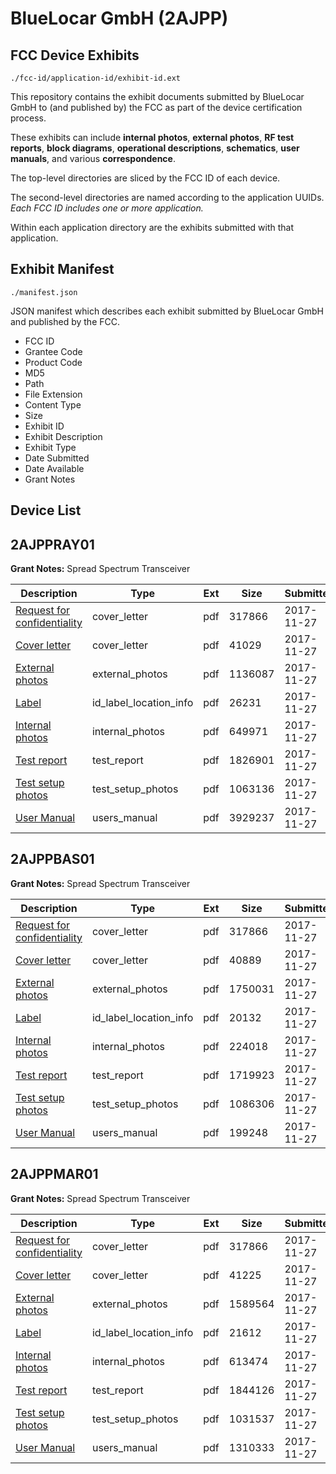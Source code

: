 # BlueLocar GmbH (2AJPP)
## FCC Device Exhibits

```
./fcc-id/application-id/exhibit-id.ext
```

This repository contains the exhibit documents submitted by BlueLocar GmbH to (and published by) the FCC as part of the device certification process.

These exhibits can include **internal photos**, **external photos**, **RF test reports**, **block diagrams**, **operational descriptions**, **schematics**, **user manuals**, and various **correspondence**.

The top-level directories are sliced by the FCC ID of each device.

The second-level directories are named according to the application UUIDs. *Each FCC ID includes one or more application.*

Within each application directory are the exhibits submitted with that application. 

## Exhibit Manifest

```
./manifest.json
```

JSON manifest which describes each exhibit submitted by BlueLocar GmbH and published by the FCC.

- FCC ID
- Grantee Code
- Product Code
- MD5
- Path
- File Extension
- Content Type
- Size
- Exhibit ID
- Exhibit Description
- Exhibit Type
- Date Submitted
- Date Available
- Grant Notes

## Device List
## 2AJPPRAY01
**Grant Notes:** Spread Spectrum Transceiver

| Description | Type | Ext | Size | Submitted | Available |
| ----------- | ---- | --- | ---- | --------- | --------- |
| [Request for confidentiality](2AJPPRAY01/725522fe16e1b7176f58ed8a21b4d47c/3653544.pdf) | cover_letter | pdf | 317866 | 2017-11-27 | 2017-11-27 |
| [Cover letter](2AJPPRAY01/725522fe16e1b7176f58ed8a21b4d47c/3653545.pdf) | cover_letter | pdf | 41029 | 2017-11-27 | 2017-11-27 |
| [External photos](2AJPPRAY01/725522fe16e1b7176f58ed8a21b4d47c/3653530.pdf) | external_photos | pdf | 1136087 | 2017-11-27 | 2017-11-27 |
| [Label](2AJPPRAY01/725522fe16e1b7176f58ed8a21b4d47c/3653529.pdf) | id_label_location_info | pdf | 26231 | 2017-11-27 | 2017-11-27 |
| [Internal photos](2AJPPRAY01/725522fe16e1b7176f58ed8a21b4d47c/3653539.pdf) | internal_photos | pdf | 649971 | 2017-11-27 | 2017-11-27 |
| [Test report](2AJPPRAY01/725522fe16e1b7176f58ed8a21b4d47c/3653536.pdf) | test_report | pdf | 1826901 | 2017-11-27 | 2017-11-27 |
| [Test setup photos](2AJPPRAY01/725522fe16e1b7176f58ed8a21b4d47c/3653537.pdf) | test_setup_photos | pdf | 1063136 | 2017-11-27 | 2017-11-27 |
| [User Manual](2AJPPRAY01/725522fe16e1b7176f58ed8a21b4d47c/3653538.pdf) | users_manual | pdf | 3929237 | 2017-11-27 | 2017-11-27 |
## 2AJPPBAS01
**Grant Notes:** Spread Spectrum Transceiver

| Description | Type | Ext | Size | Submitted | Available |
| ----------- | ---- | --- | ---- | --------- | --------- |
| [Request for confidentiality](2AJPPBAS01/75a11b89a4d50cff5655309f8f0fed45/3653544.pdf) | cover_letter | pdf | 317866 | 2017-11-27 | 2017-11-27 |
| [Cover letter](2AJPPBAS01/75a11b89a4d50cff5655309f8f0fed45/3653625.pdf) | cover_letter | pdf | 40889 | 2017-11-27 | 2017-11-27 |
| [External photos](2AJPPBAS01/75a11b89a4d50cff5655309f8f0fed45/3653602.pdf) | external_photos | pdf | 1750031 | 2017-11-27 | 2017-11-27 |
| [Label](2AJPPBAS01/75a11b89a4d50cff5655309f8f0fed45/3653598.pdf) | id_label_location_info | pdf | 20132 | 2017-11-27 | 2017-11-27 |
| [Internal photos](2AJPPBAS01/75a11b89a4d50cff5655309f8f0fed45/3653616.pdf) | internal_photos | pdf | 224018 | 2017-11-27 | 2017-11-27 |
| [Test report](2AJPPBAS01/75a11b89a4d50cff5655309f8f0fed45/3653613.pdf) | test_report | pdf | 1719923 | 2017-11-27 | 2017-11-27 |
| [Test setup photos](2AJPPBAS01/75a11b89a4d50cff5655309f8f0fed45/3653614.pdf) | test_setup_photos | pdf | 1086306 | 2017-11-27 | 2017-11-27 |
| [User Manual](2AJPPBAS01/75a11b89a4d50cff5655309f8f0fed45/3653615.pdf) | users_manual | pdf | 199248 | 2017-11-27 | 2017-11-27 |
## 2AJPPMAR01
**Grant Notes:** Spread Spectrum Transceiver

| Description | Type | Ext | Size | Submitted | Available |
| ----------- | ---- | --- | ---- | --------- | --------- |
| [Request for confidentiality](2AJPPMAR01/653070dc46a8cdee9c72c392453a5256/3653544.pdf) | cover_letter | pdf | 317866 | 2017-11-27 | 2017-11-27 |
| [Cover letter](2AJPPMAR01/653070dc46a8cdee9c72c392453a5256/3653592.pdf) | cover_letter | pdf | 41225 | 2017-11-27 | 2017-11-27 |
| [External photos](2AJPPMAR01/653070dc46a8cdee9c72c392453a5256/3653567.pdf) | external_photos | pdf | 1589564 | 2017-11-27 | 2017-11-27 |
| [Label](2AJPPMAR01/653070dc46a8cdee9c72c392453a5256/3653566.pdf) | id_label_location_info | pdf | 21612 | 2017-11-27 | 2017-11-27 |
| [Internal photos](2AJPPMAR01/653070dc46a8cdee9c72c392453a5256/3653578.pdf) | internal_photos | pdf | 613474 | 2017-11-27 | 2017-11-27 |
| [Test report](2AJPPMAR01/653070dc46a8cdee9c72c392453a5256/3653575.pdf) | test_report | pdf | 1844126 | 2017-11-27 | 2017-11-27 |
| [Test setup photos](2AJPPMAR01/653070dc46a8cdee9c72c392453a5256/3653576.pdf) | test_setup_photos | pdf | 1031537 | 2017-11-27 | 2017-11-27 |
| [User Manual](2AJPPMAR01/653070dc46a8cdee9c72c392453a5256/3653577.pdf) | users_manual | pdf | 1310333 | 2017-11-27 | 2017-11-27 |
